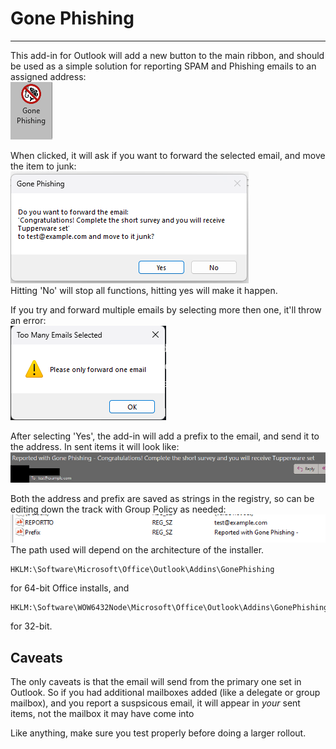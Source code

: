 # Gone Phishing

-------------------

This add-in for Outlook will add a new button to the main ribbon, and should be used as a simple solution for reporting SPAM and Phishing emails to an assigned address:<br>
![GP](images/ribbon.png)

When clicked, it will ask if you want to forward the selected email, and move the item to junk:<br>
![GP](images/forward1.png)<br>
Hitting 'No' will stop all functions, hitting yes will make it happen.

If you try and forward multiple emails by selecting more then one, it'll throw an error:<br>
![GP](images/forward2.png)

After selecting 'Yes', the add-in will add a prefix to the email, and send it to the address. In sent items it will look like:<br>
![GP](images/sent1.png)

Both the address and prefix are saved as strings in the registry, so can be editing down the track with Group Policy as needed:<br>
![GP](images/reg.png)<br>
The path used will depend on the architecture of the installer.
```
HKLM:\Software\Microsoft\Office\Outlook\Addins\GonePhishing
```
for 64-bit Office installs, and<br>
```
HKLM:\Software\WOW6432Node\Microsoft\Office\Outlook\Addins\GonePhishing
```
for 32-bit.

## Caveats
The only caveats is that the email will send from the primary one set in Outlook. So if you had additional mailboxes added (like a delegate or group mailbox), and you report a suspsicous email, it will appear in _your_ sent items, not the mailbox it may have come into


Like anything, make sure you test properly before doing a larger rollout.

